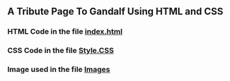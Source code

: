 ## A Tribute Page To Gandalf Using HTML and CSS

### HTML Code in the file [index.html]()

### CSS Code in the file [Style.CSS]()

### Image used in the file [Images]()
